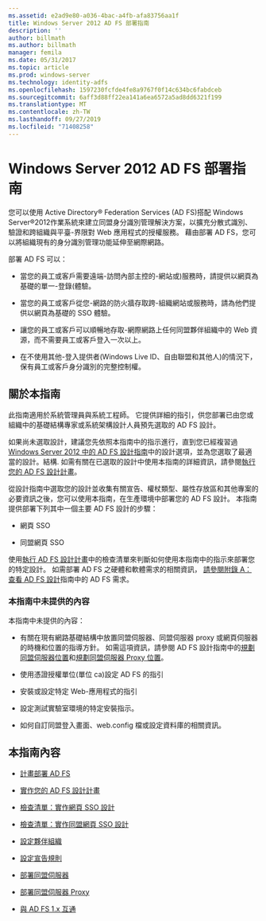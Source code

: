 ```yaml
---
ms.assetid: e2ad9e80-a036-4bac-a4fb-afa83756aa1f
title: Windows Server 2012 AD FS 部署指南
description: ''
author: billmath
ms.author: billmath
manager: femila
ms.date: 05/31/2017
ms.topic: article
ms.prod: windows-server
ms.technology: identity-adfs
ms.openlocfilehash: 1597230fcfde4fe8a9767f0f14c634bc6fabdceb
ms.sourcegitcommit: 6aff3d88ff22ea141a6ea6572a5ad8dd6321f199
ms.translationtype: MT
ms.contentlocale: zh-TW
ms.lasthandoff: 09/27/2019
ms.locfileid: "71408258"
---
```

# <a name="windows-server-2012-ad-fs-deployment-guide"></a>Windows Server 2012 AD FS 部署指南


您可以使用 Active Directory® Federation Services \(AD FS\)搭配 Windows Server®2012作業系統來建立同盟身分識別管理解決方案，以擴充分散式識別、驗證和跨組織與平臺\-界限對 Web 應用程式的授權服務。 藉由部署 AD FS，您可以將組織現有的身分識別管理功能延伸至網際網路。  
  
部署 AD FS 可以：  
  
-   當您的員工或客戶需要遠端\-訪問內部主控的\-網站或\)服務時，請提供以網頁為基礎的單一\-登錄\(體驗。  
  
-   當您的員工或客戶從您\-網路的防火牆存取跨\-組織網站或服務時，請為他們提供以網頁為基礎的 SSO 體驗。  
  
-   讓您的員工或客戶可以順暢地存取\-網際網路上任何同盟夥伴組織中的 Web 資源，而不需要員工或客戶登入一次以上。  
  
-   在不使用其他\-登入提供者\(Windows Live ID、自由聯盟和其他人\)的情況下，保有員工或客戶身分識別的完整控制權。  
  
## <a name="about-this-guide"></a>關於本指南  
此指南適用於系統管理員與系統工程師。 它提供詳細的指引，供您部署已由您或組織中的基礎結構專家或系統架構設計人員預先選取的 AD FS 設計。  
  
如果尚未選取設計，建議您先依照本指南中的指示進行，直到您已經複習過[Windows Server 2012 中的 AD FS 設計指南](https://technet.microsoft.com/library/dd807036.aspx)中的設計選項，並為您選取了最適當的設計。結構. 如需有關在已選取的設計中使用本指南的詳細資訊，請參閱[執行您的 AD FS 設計計畫](Implementing-Your-AD-FS-Design-Plan.md)。  
  
從設計指南中選取您的設計並收集有關宣告、權杖類型、屬性存放區和其他專案的必要資訊之後，您可以使用本指南，在生產環境中部署您的 AD FS 設計。 本指南提供部署下列其中一個主要 AD FS 設計的步驟：  
  
-   網頁 SSO  
  
-   同盟網頁 SSO  
  
使用[執行 AD FS 設計計畫](Implementing-Your-AD-FS-Design-Plan.md)中的檢查清單來判斷如何使用本指南中的指示來部署您的特定設計。 如需部署 AD FS 之硬體和軟體需求的相關資訊， [請參閱附錄 A：查看 AD FS 設計](https://technet.microsoft.com/library/ff678034.aspx)指南中的 AD FS 需求。  
  
### <a name="what-this-guide-does-not-provide"></a>本指南中未提供的內容  
本指南中未提供的內容：  
  
-   有關在現有網路基礎結構中放置同盟伺服器、同盟伺服器 proxy 或網頁伺服器的時機和位置的指導方針。 如需這項資訊，請參閱 AD FS 設計指南中的[規劃同盟伺服器位置](https://technet.microsoft.com/library/dd807069.aspx)和[規劃同盟伺服器 Proxy 位置](https://technet.microsoft.com/library/dd807130.aspx)。  
  
-   使用憑證授權單位\(單位 ca\)設定 AD FS 的指引  
  
-   安裝或設定特定 Web\-應用程式的指引  
  
-   設定測試實驗室環境的特定安裝指示。  
  
-   如何自訂同盟登入畫面、web.config 檔或設定資料庫的相關資訊。  
  
## <a name="in-this-guide"></a>本指南內容  
  
-   [計畫部署 AD FS](Planning-to-Deploy-AD-FS.md)  
  
-   [實作您的 AD FS 設計計畫](Implementing-Your-AD-FS-Design-Plan.md)  
  
-   [檢查清單：實作網頁 SSO 設計](Checklist--Implementing-a-Web-SSO-Design.md)  
  
-   [檢查清單：實作同盟網頁 SSO 設計](Checklist--Implementing-a-Federated-Web-SSO-Design.md)  
  
-   [設定夥伴組織](Configuring-Partner-Organizations.md)  
  
-   [設定宣告規則](Configuring-Claim-Rules.md)  
  
-   [部署同盟伺服器](Deploying-Federation-Servers.md)  
  
-   [部署同盟伺服器 Proxy](Deploying-Federation-Server-Proxies.md)  
  
-   [與 AD FS 1.x 互通](Interoperating-with-AD-FS-1.x.md)  
